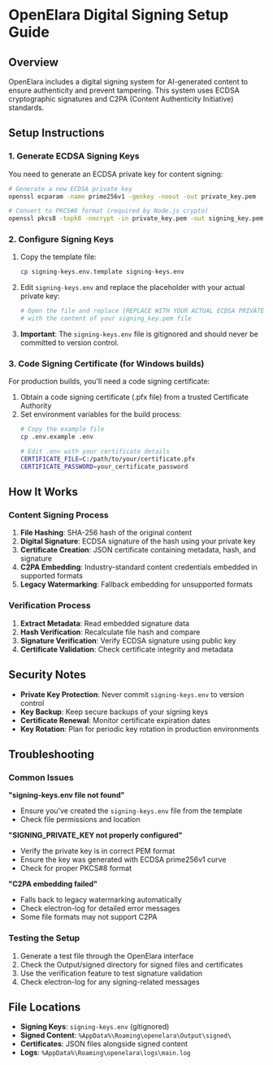 # OpenElara Digital Signing Setup Guide

## Overview
OpenElara includes a digital signing system for AI-generated content to ensure authenticity and prevent tampering. This system uses ECDSA cryptographic signatures and C2PA (Content Authenticity Initiative) standards.

## Setup Instructions

### 1. Generate ECDSA Signing Keys

You need to generate an ECDSA private key for content signing:

```bash
# Generate a new ECDSA private key
openssl ecparam -name prime256v1 -genkey -noout -out private_key.pem

# Convert to PKCS#8 format (required by Node.js crypto)
openssl pkcs8 -topk8 -nocrypt -in private_key.pem -out signing_key.pem
```

### 2. Configure Signing Keys

1. Copy the template file:
   ```bash
   cp signing-keys.env.template signing-keys.env
   ```

2. Edit `signing-keys.env` and replace the placeholder with your actual private key:
   ```bash
   # Open the file and replace [REPLACE WITH YOUR ACTUAL ECDSA PRIVATE KEY PEM CONTENT]
   # with the content of your signing_key.pem file
   ```

3. **Important**: The `signing-keys.env` file is gitignored and should never be committed to version control.

### 3. Code Signing Certificate (for Windows builds)

For production builds, you'll need a code signing certificate:

1. Obtain a code signing certificate (.pfx file) from a trusted Certificate Authority
2. Set environment variables for the build process:
   ```bash
   # Copy the example file
   cp .env.example .env

   # Edit .env with your certificate details
   CERTIFICATE_FILE=C:/path/to/your/certificate.pfx
   CERTIFICATE_PASSWORD=your_certificate_password
   ```

## How It Works

### Content Signing Process
1. **File Hashing**: SHA-256 hash of the original content
2. **Digital Signature**: ECDSA signature of the hash using your private key
3. **Certificate Creation**: JSON certificate containing metadata, hash, and signature
4. **C2PA Embedding**: Industry-standard content credentials embedded in supported formats
5. **Legacy Watermarking**: Fallback embedding for unsupported formats

### Verification Process
1. **Extract Metadata**: Read embedded signature data
2. **Hash Verification**: Recalculate file hash and compare
3. **Signature Verification**: Verify ECDSA signature using public key
4. **Certificate Validation**: Check certificate integrity and metadata

## Security Notes

- **Private Key Protection**: Never commit `signing-keys.env` to version control
- **Key Backup**: Keep secure backups of your signing keys
- **Certificate Renewal**: Monitor certificate expiration dates
- **Key Rotation**: Plan for periodic key rotation in production environments

## Troubleshooting

### Common Issues

**"signing-keys.env file not found"**
- Ensure you've created the `signing-keys.env` file from the template
- Check file permissions and location

**"SIGNING_PRIVATE_KEY not properly configured"**
- Verify the private key is in correct PEM format
- Ensure the key was generated with ECDSA prime256v1 curve
- Check for proper PKCS#8 format

**"C2PA embedding failed"**
- Falls back to legacy watermarking automatically
- Check electron-log for detailed error messages
- Some file formats may not support C2PA

### Testing the Setup

1. Generate a test file through the OpenElara interface
2. Check the Output/signed directory for signed files and certificates
3. Use the verification feature to test signature validation
4. Check electron-log for any signing-related messages

## File Locations

- **Signing Keys**: `signing-keys.env` (gitignored)
- **Signed Content**: `%AppData%\Roaming\openelara\Output\signed\`
- **Certificates**: JSON files alongside signed content
- **Logs**: `%AppData%\Roaming\openelara\logs\main.log`